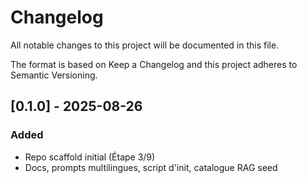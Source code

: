 # Changelog
All notable changes to this project will be documented in this file.

The format is based on Keep a Changelog and this project adheres to Semantic Versioning.

## [0.1.0] - 2025-08-26
### Added
- Repo scaffold initial (Étape 3/9)
- Docs, prompts multilingues, script d'init, catalogue RAG seed
